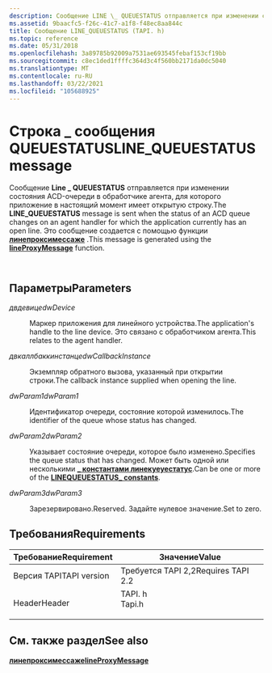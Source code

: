 ```yaml
---
description: Сообщение LINE \_ QUEUESTATUS отправляется при изменении состояния ACD-очереди в обработчике агента, для которого приложение в настоящий момент имеет открытую строку. Это сообщение создается с помощью функции Линепроксимессаже.
ms.assetid: 9baacfc5-f26c-41c7-a1f8-f48ec8aa844c
title: Сообщение LINE_QUEUESTATUS (TAPI. h)
ms.topic: reference
ms.date: 05/31/2018
ms.openlocfilehash: 3a89785b92009a7531ae693545febaf153cf19bb
ms.sourcegitcommit: c8ec1ded1ffffc364d3c4f560bb2171da0dc5040
ms.translationtype: MT
ms.contentlocale: ru-RU
ms.lasthandoff: 03/22/2021
ms.locfileid: "105688925"
---
```

# <a name="line_queuestatus-message"></a><span data-ttu-id="44d79-104">Строка \_ сообщения QUEUESTATUS</span><span class="sxs-lookup"><span data-stu-id="44d79-104">LINE\_QUEUESTATUS message</span></span>

<span data-ttu-id="44d79-105">Сообщение **Line \_ QUEUESTATUS** отправляется при изменении состояния ACD-очереди в обработчике агента, для которого приложение в настоящий момент имеет открытую строку.</span><span class="sxs-lookup"><span data-stu-id="44d79-105">The **LINE\_QUEUESTATUS** message is sent when the status of an ACD queue changes on an agent handler for which the application currently has an open line.</span></span> <span data-ttu-id="44d79-106">Это сообщение создается с помощью функции [**линепроксимессаже**](/windows/desktop/api/Tapi/nf-tapi-lineproxymessage) .</span><span class="sxs-lookup"><span data-stu-id="44d79-106">This message is generated using the [**lineProxyMessage**](/windows/desktop/api/Tapi/nf-tapi-lineproxymessage) function.</span></span>


```C++
        
```



## <a name="parameters"></a><span data-ttu-id="44d79-107">Параметры</span><span class="sxs-lookup"><span data-stu-id="44d79-107">Parameters</span></span>

<dl> <dt>

<span data-ttu-id="44d79-108">*двдевице*</span><span class="sxs-lookup"><span data-stu-id="44d79-108">*dwDevice*</span></span> 
</dt> <dd>

<span data-ttu-id="44d79-109">Маркер приложения для линейного устройства.</span><span class="sxs-lookup"><span data-stu-id="44d79-109">The application's handle to the line device.</span></span> <span data-ttu-id="44d79-110">Это связано с обработчиком агента.</span><span class="sxs-lookup"><span data-stu-id="44d79-110">This relates to the agent handler.</span></span>

</dd> <dt>

<span data-ttu-id="44d79-111">*двкаллбаккинстанце*</span><span class="sxs-lookup"><span data-stu-id="44d79-111">*dwCallbackInstance*</span></span> 
</dt> <dd>

<span data-ttu-id="44d79-112">Экземпляр обратного вызова, указанный при открытии строки.</span><span class="sxs-lookup"><span data-stu-id="44d79-112">The callback instance supplied when opening the line.</span></span>

</dd> <dt>

<span data-ttu-id="44d79-113">*dwParam1*</span><span class="sxs-lookup"><span data-stu-id="44d79-113">*dwParam1*</span></span> 
</dt> <dd>

<span data-ttu-id="44d79-114">Идентификатор очереди, состояние которой изменилось.</span><span class="sxs-lookup"><span data-stu-id="44d79-114">The identifier of the queue whose status has changed.</span></span>

</dd> <dt>

<span data-ttu-id="44d79-115">*dwParam2*</span><span class="sxs-lookup"><span data-stu-id="44d79-115">*dwParam2*</span></span> 
</dt> <dd>

<span data-ttu-id="44d79-116">Указывает состояние очереди, которое было изменено.</span><span class="sxs-lookup"><span data-stu-id="44d79-116">Specifies the queue status that has changed.</span></span> <span data-ttu-id="44d79-117">Может быть одной или несколькими [**\_ константами линекуеуестатус**](linequeuestatus--constants.md).</span><span class="sxs-lookup"><span data-stu-id="44d79-117">Can be one or more of the [**LINEQUEUESTATUS\_ constants**](linequeuestatus--constants.md).</span></span>

</dd> <dt>

<span data-ttu-id="44d79-118">*dwParam3*</span><span class="sxs-lookup"><span data-stu-id="44d79-118">*dwParam3*</span></span> 
</dt> <dd>

<span data-ttu-id="44d79-119">Зарезервировано.</span><span class="sxs-lookup"><span data-stu-id="44d79-119">Reserved.</span></span> <span data-ttu-id="44d79-120">Задайте нулевое значение.</span><span class="sxs-lookup"><span data-stu-id="44d79-120">Set to zero.</span></span>

</dd> </dl>

## <a name="requirements"></a><span data-ttu-id="44d79-121">Требования</span><span class="sxs-lookup"><span data-stu-id="44d79-121">Requirements</span></span>



| <span data-ttu-id="44d79-122">Требование</span><span class="sxs-lookup"><span data-stu-id="44d79-122">Requirement</span></span> | <span data-ttu-id="44d79-123">Значение</span><span class="sxs-lookup"><span data-stu-id="44d79-123">Value</span></span> |
|-------------------------|-----------------------------------------------------------------------------------|
| <span data-ttu-id="44d79-124">Версия TAPI</span><span class="sxs-lookup"><span data-stu-id="44d79-124">TAPI version</span></span><br/> | <span data-ttu-id="44d79-125">Требуется TAPI 2,2</span><span class="sxs-lookup"><span data-stu-id="44d79-125">Requires TAPI 2.2</span></span><br/>                                                      |
| <span data-ttu-id="44d79-126">Header</span><span class="sxs-lookup"><span data-stu-id="44d79-126">Header</span></span><br/>       | <dl> <span data-ttu-id="44d79-127"><dt>TAPI. h</dt></span><span class="sxs-lookup"><span data-stu-id="44d79-127"><dt>Tapi.h</dt></span></span> </dl> |



## <a name="see-also"></a><span data-ttu-id="44d79-128">См. также раздел</span><span class="sxs-lookup"><span data-stu-id="44d79-128">See also</span></span>

<dl> <dt>

[<span data-ttu-id="44d79-129">**линепроксимессаже**</span><span class="sxs-lookup"><span data-stu-id="44d79-129">**lineProxyMessage**</span></span>](/windows/desktop/api/Tapi/nf-tapi-lineproxymessage)
</dt> </dl>

 

 




